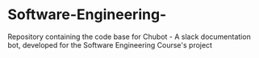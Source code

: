 # Software-Engineering-
Repository containing the code base for Chubot - A slack documentation bot, developed for the Software Engineering Course's project 
